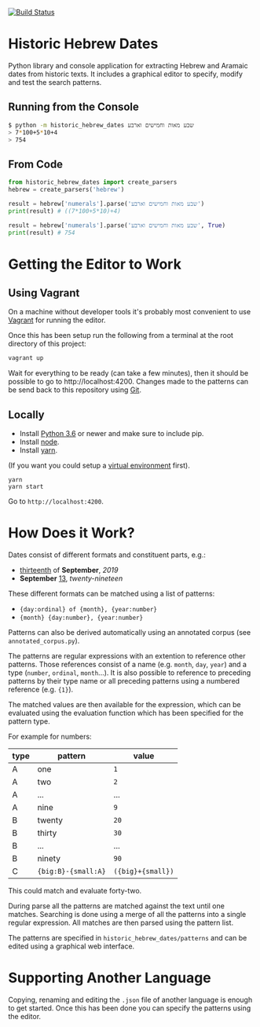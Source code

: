 [![Build Status](https://travis-ci.com/UUDigitalHumanitieslab/historic-hebrew-dates.svg?token=gbE1yWiPSuz64uDZEWzs&branch=develop)](https://travis-ci.com/UUDigitalHumanitieslab/historic-hebrew-dates)

# Historic Hebrew Dates

Python library and console application for extracting Hebrew and Aramaic dates from historic texts. It includes a graphical editor to specify, modify and test the search patterns.

## Running from the Console

```bash
$ python -m historic_hebrew_dates שבע מאות וחמישים וארבע
> 7*100+5*10+4
> 754
```

## From Code

```python
from historic_hebrew_dates import create_parsers
hebrew = create_parsers('hebrew')

result = hebrew['numerals'].parse('שבע מאות וחמישים וארבע')
print(result) # ((7*100+5*10)+4)

result = hebrew['numerals'].parse('שבע מאות וחמישים וארבע', True)
print(result) # 754
```

# Getting the Editor to Work

## Using Vagrant

On a machine without developer tools it's probably most convenient to use [Vagrant](https://www.vagrantup.com/docs/installation/) for running the editor.

Once this has been setup run the following from a terminal at the root directory of this project:

```bash
vagrant up
```

Wait for everything to be ready (can take a few minutes), then it should be possible to go
to http://localhost:4200. Changes made to the patterns can be send back
to this repository using [Git](https://git-scm.com/).

## Locally

* Install [Python 3.6](https://www.python.org) or newer and make sure to include pip.
* Install [node](https://nodejs.org).
* Install [yarn](https://yarnpkg.com).

(If you want you could setup a [virtual environment](https://virtualenv.pypa.io) first).

```
yarn
yarn start
```

Go to `http://localhost:4200`.

# How Does it Work?

Dates consist of different formats and constituent parts, e.g.:

* <u>thirteenth</u> of **September**, _2019_
* **September** <u>13</u>, _twenty-nineteen_

These different formats can be matched using a list of patterns:

* `{day:ordinal} of {month}, {year:number}`
* `{month} {day:number}, {year:number}`

Patterns can also be derived automatically using an annotated corpus (see `annotated_corpus.py`).

The patterns are regular expressions with an extention to reference other patterns. Those references consist of a name (e.g. `month`, `day`, `year`) and a type (`number`, `ordinal`, `month`...). It is also possible to reference to preceding patterns by their type name or all preceding patterns using a numbered reference (e.g. `{1}`).

The matched values are then available for the expression, which can be evaluated using the evaluation function which has been specified for the pattern type.

For example for numbers:

| type | pattern | value |
| ---- | ------- | ----- |
| A | one | `1` |
| A | two | `2` |
| A | ... | ...|
| A | nine | `9` |
| B | twenty | `20` |
| B | thirty | `30` |
| B | ... | ... |
| B | ninety | `90` |
| C | `{big:B}-{small:A}` | `({big}+{small})` |

This could match and evaluate forty-two.

During parse all the patterns are matched against the text until one matches.
Searching is done using a merge of all the patterns into a single regular expression. All matches are then parsed using the pattern list.

The patterns are specified in `historic_hebrew_dates/patterns` and can be edited using a graphical web interface.

# Supporting Another Language

Copying, renaming and editing the `.json` file of another language is enough to get started. Once this has been done you can specify the patterns using the editor.
